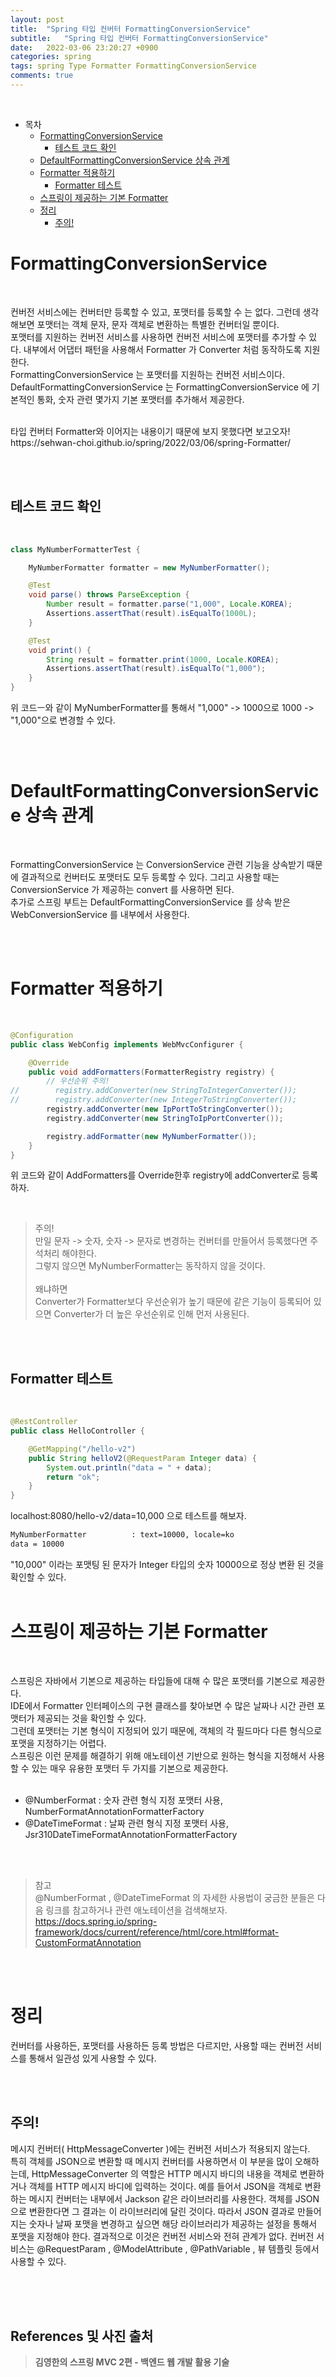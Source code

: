 ```yaml
---
layout: post
title:  "Spring 타입 컨버터 FormattingConversionService"
subtitle:   "Spring 타입 컨버터 FormattingConversionService"
date:   2022-03-06 23:20:27 +0900
categories: spring
tags: spring Type Formatter FormattingConversionService
comments: true
---
```



<br>

- 목차
    - [FormattingConversionService](#formattingconversionservice)
        - [테스트 코드 확인](#테스트-코드-확인)
    - [DefaultFormattingConversionService 상속 관계](#defaultformattingconversionservice-상속-관계)
    - [Formatter 적용하기](#formatter-적용하기)
        - [Formatter 테스트](#formatter-테스트)
    - [스프링이 제공하는 기본 Formatter](#스프링이-제공하는-기본-formatter)
    - [정리](#정리)
        - [주의!](#주의)


# FormattingConversionService

<br>

컨버전 서비스에는 컨버터만 등록할 수 있고, 포맷터를 등록할 수 는 없다. 그런데 생각해보면 포맷터는 객체 문자, 문자 객체로 변환하는 특별한 컨버터일 뿐이다. <br>
포맷터를 지원하는 컨버전 서비스를 사용하면 컨버전 서비스에 포맷터를 추가할 수 있다. 내부에서 어댑터 패턴을 사용해서 Formatter 가 Converter 처럼 동작하도록 지원한다. <br>
FormattingConversionService 는 포맷터를 지원하는 컨버전 서비스이다. <br>
DefaultFormattingConversionService 는 FormattingConversionService 에 기본적인 통화, 숫자 관련 몇가지 기본 포맷터를 추가해서 제공한다. <br>

<br>
타입 컨버터 Formatter와 이어지는 내용이기 때문에 보지 못했다면 보고오자! <br>
https://sehwan-choi.github.io/spring/2022/03/06/spring-Formatter/

<br><br>

## 테스트 코드 확인

<br>

```java
class MyNumberFormatterTest {

    MyNumberFormatter formatter = new MyNumberFormatter();

    @Test
    void parse() throws ParseException {
        Number result = formatter.parse("1,000", Locale.KOREA);
        Assertions.assertThat(result).isEqualTo(1000L);
    }

    @Test
    void print() {
        String result = formatter.print(1000, Locale.KOREA);
        Assertions.assertThat(result).isEqualTo("1,000");
    }
}
```

위 코드ㅡ와 같이 MyNumberFormatter를 통해서 "1,000" -> 1000으로 1000 -> "1,000"으로 변경할 수 있다.

<br><br>

# DefaultFormattingConversionService 상속 관계

<br>

FormattingConversionService 는 ConversionService 관련 기능을 상속받기 때문에 결과적으로 컨버터도 포맷터도 모두 등록할 수 있다. 그리고 사용할 때는 ConversionService 가 제공하는 convert 를 사용하면 된다. <br>
추가로 스프링 부트는 DefaultFormattingConversionService 를 상속 받은 WebConversionService 를 내부에서 사용한다.<br>

<br><br>

# Formatter 적용하기

<br>

```java
@Configuration
public class WebConfig implements WebMvcConfigurer {

    @Override
    public void addFormatters(FormatterRegistry registry) {
        // 우선순위 주의!
//        registry.addConverter(new StringToIntegerConverter());
//        registry.addConverter(new IntegerToStringConverter());
        registry.addConverter(new IpPortToStringConverter());
        registry.addConverter(new StringToIpPortConverter());

        registry.addFormatter(new MyNumberFormatter());
    }
}
```

위 코드와 같이 AddFormatters를 Override한후 registry에 addConverter로 등록하자. <br>

<br>

> 주의! <br>
> 만일 문자 -> 숫자, 숫자 -> 문자로 변경하는 컨버터를 만들어서 등록했다면 주석처리 해야한다. <br>
> 그렇지 않으면 MyNumberFormatter는 동작하지 않을 것이다.<br>
> <br>
> 왜냐하면 <br>
> Converter가 Formatter보다 우선순위가 높기 때문에 같은 기능이 등록되어 있으면 Converter가 더 높은 우선순위로 인해 먼저 사용된다.

<br><br>

##  Formatter 테스트

<br>

```java
@RestController
public class HelloController {

    @GetMapping("/hello-v2")
    public String helloV2(@RequestParam Integer data) {
        System.out.println("data = " + data);
        return "ok";
    }
}
```

localhost:8080/hello-v2/data=10,000 으로 테스트를 해보자. <br>


```xml
MyNumberFormatter          : text=10000, locale=ko
data = 10000
```

"10,000" 이라는 포맷팅 된 문자가 Integer 타입의 숫자 10000으로 정상 변환 된 것을 확인할 수 있다.
 <br><br>

 # 스프링이 제공하는 기본 Formatter

 <br>

 스프링은 자바에서 기본으로 제공하는 타입들에 대해 수 많은 포맷터를 기본으로 제공한다. <br>
IDE에서 Formatter 인터페이스의 구현 클래스를 찾아보면 수 많은 날짜나 시간 관련 포맷터가 제공되는 것을 확인할 수 있다. <br>
그런데 포맷터는 기본 형식이 지정되어 있기 때문에, 객체의 각 필드마다 다른 형식으로 포맷을 지정하기는 어렵다. <br>
스프링은 이런 문제를 해결하기 위해 애노테이션 기반으로 원하는 형식을 지정해서 사용할 수 있는 매우 유용한 포맷터 두 가지를 기본으로 제공한다.
<br><br>

- @NumberFormat : 숫자 관련 형식 지정 포맷터 사용, NumberFormatAnnotationFormatterFactory
- @DateTimeFormat : 날짜 관련 형식 지정 포맷터 사용,
Jsr310DateTimeFormatAnnotationFormatterFactory

<br><br>

> 참고 <br>
> @NumberFormat , @DateTimeFormat 의 자세한 사용법이 궁금한 분들은 다음 링크를 참고하거나 관련 애노테이션을 검색해보자. <br>
> https://docs.spring.io/spring-framework/docs/current/reference/html/core.html#format-CustomFormatAnnotation

<br><br>

# 정리

컨버터를 사용하든, 포맷터를 사용하든 등록 방법은 다르지만, 사용할 때는 컨버전 서비스를 통해서 일관성 있게 사용할 수 있다.

<br><br>

## 주의!


메시지 컨버터( HttpMessageConverter )에는 컨버전 서비스가 적용되지 않는다. <br>
특히 객체를 JSON으로 변환할 때 메시지 컨버터를 사용하면서 이 부분을 많이 오해하는데, HttpMessageConverter 의 역할은 HTTP 메시지 바디의 내용을 객체로 변환하거나 객체를 HTTP 메시지 바디에 입력하는 것이다. 예를 들어서 JSON을 객체로 변환하는 메시지 컨버터는 내부에서 Jackson 같은
라이브러리를 사용한다. 객체를 JSON으로 변환한다면 그 결과는 이 라이브러리에 달린 것이다. 따라서 JSON 결과로 만들어지는 숫자나 날짜 포맷을 변경하고 싶으면 해당 라이브러리가 제공하는 설정을 통해서
포맷을 지정해야 한다. 결과적으로 이것은 컨버전 서비스와 전혀 관계가 없다.
컨버전 서비스는 @RequestParam , @ModelAttribute , @PathVariable , 뷰 템플릿 등에서 사용할 수 있다.

<br><br><br>
## References 및 사진 출처

> __김영한의 스프링 MVC 2편 - 백엔드 웹 개발 활용 기술__